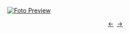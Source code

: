 [![Foto Preview](preview/n779.avif)](https://20essentials.github.io/project-000-779)

<div align="center" style="display: flex; justify-content: center;">
  <a  href="https://github.com/20essentials/project-000-778" target="_blank">&#8592;</a>
  &nbsp;&nbsp;
  <a  href="https://github.com/20essentials/project-000-780" target="_blank">&#8594;</a>
</div>

